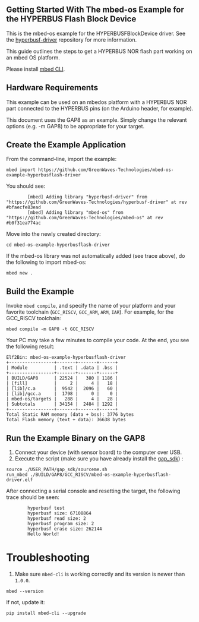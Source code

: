 ## Getting Started With The mbed-os Example for the HYPERBUS Flash Block Device

This is the mbed-os example for the HYPERBUSFBlockDevice driver.
See the [hyperbusf-driver](https://github.com/GreenWaves-Technologies/hyperbusf-driver) repository for more information.

This guide outlines the steps to get a HYPERBUS NOR flash part working on an mbed OS platform.

Please install [mbed CLI](https://github.com/ARMmbed/mbed-cli#installing-mbed-cli).

## Hardware Requirements

This example can be used on an mbedos platform with a HYPERBUS NOR part connected to the HYPERBUS pins (on the Arduino header, for example).

This document uses the GAP8 as an example. Simply change the relevant options (e.g. -m GAP8) to be appropriate for your target.

## Create the Example Application

From the command-line, import the example:

```
mbed import https://github.com/GreenWaves-Technologies/mbed-os-example-hyperbusflash-driver
```

You should see:

```
        [mbed] Adding library "hyperbusf-driver" from "https://github.com/GreenWaves-Technologies/hyperbusf-driver" at rev #bfaecfe83ead
        [mbed] Adding library "mbed-os" from "https://github.com/GreenWaves-Technologies/mbed-os" at rev #b0f31ea774ac
```
Move into the newly created directory:

```
cd mbed-os-example-hyperbusflash-driver
```

If the mbed-os library was not automatically added (see trace above), do the following to import mbed-os:

```
mbed new .
```


## Build the Example

Invoke `mbed compile`, and specify the name of your platform and your favorite toolchain (`GCC_RISCV`, `GCC_ARM`, `ARM`, `IAR`). For example, for the GCC_RISCV toolchain:

```
mbed compile -m GAP8 -t GCC_RISCV
```

Your PC may take a few minutes to compile your code. At the end, you see the following result:

```
Elf2Bin: mbed-os-example-hyperbusflash-driver
+-----------------+-------+-------+------+
| Module          | .text | .data | .bss |
+-----------------+-------+-------+------+
| BUILD/GAP8      | 22524 |   380 | 1186 |
| [fill]          |     2 |     4 |   18 |
| [lib]/c.a       |  9542 |  2096 |   60 |
| [lib]/gcc.a     |  1798 |     0 |    0 |
| mbed-os/targets |   288 |     4 |   28 |
| Subtotals       | 34154 |  2484 | 1292 |
+-----------------+-------+-------+------+
Total Static RAM memory (data + bss): 3776 bytes
Total Flash memory (text + data): 36638 bytes
```


## <a name="run-the-example-binary-on-the-GAP8"></a> Run the Example Binary on the GAP8

1. Connect your device (with sensor board) to the computer over USB.
1. Execute the script (make sure you have already install the [gap_sdk](https://github.com/GreenWaves-Technologies/gap_sdk)) :

```
source ./USER_PATH/gap_sdk/sourceme.sh
run_mbed ./BUILD/GAP8/GCC_RISCV/mbed-os-example-hyperbusflash-driver.elf
```

After connecting a serial console and resetting the target, the following trace should be seen:

```
        hyperbusf test
        hyperbusf size: 67108864
        hyperbusf read size: 2
        hyperbusf program size: 2
        hyperbusf erase size: 262144
        Hello World!
```

# Troubleshooting

1. Make sure `mbed-cli` is working correctly and its version is newer than `1.0.0`.

 ```
 mbed --version
 ```

 If not, update it:

 ```
 pip install mbed-cli --upgrade
 ```
